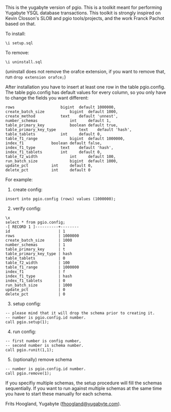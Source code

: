 This is the yugabyte version of pgio.
This is a toolkit meant for performing Yugabyte YSQL database transactions.
This toolkit is strongly inspired on Kevin Closson's SLOB and pgio tools/projects, and the work Franck Pachot based on that.

To install:
```
\i setup.sql
```

To remove:
```
\i uninstall.sql
```
(uninstall does not remove the orafce extension, if you want to remove that, run `drop extension orafce;`)

After installation you have to insert at least one row in the table pgio.config.
The table pgio.config has default values for every column, so you only have to change the fields you want different:
```
rows 			        bigint  default 1000000,
create_batch_size 	        bigint  default 1000,
create_method			text	default 'unnest',
number_schemas		        int     default 1,
table_primary_key	    	boolean default true,
table_primary_key_type	    	text    default 'hash',
table_tablets			int     default 0,
table_f1_range		        bigint  default 1000000,
index_f1			boolean default false,
index_f1_type			text    default 'hash',
index_f1_tablets		int     default 0,
table_f2_width		        int     default 100,
run_batch_size		        bigint  default 1000,
update_pct			int     default 0,
delete_pct			int     default 0
```
For example:
1. create config:
```
insert into pgio.config (rows) values (1000000);
```
2. verify config:
```
\x
select * from pgio.config;
-[ RECORD 1 ]----------+--------
id                     | 1
rows                   | 1000000
create_batch_size      | 1000
number_schemas         | 1
table_primary_key      | t
table_primary_key_type | hash
table_tablets          | 0
table_f2_width         | 100
table_f1_range         | 1000000
index_f1               | f
index_f1_type          | hash
index_f1_tablets       | 0
run_batch_size         | 1000
update_pct             | 0
delete_pct             | 0
```
3. setup config: 
```
-- please mind that it will drop the schema prior to creating it.
-- number is pgio.config.id number.
call pgio.setup(1);
```
4. run config:
```
-- first number is config number,
-- second number is schema number.
call pgio.runit(1,1);
```
5. (optionally) remove schema
```
-- number is pgio.config.id number.
call pgio.remove(1);
```

If you specifiy multiple schemas, the setup procedure will fill the schemas sequentially.
If you want to run against multiple schemas at the same time you have to start these manually for each schema.

Frits Hoogland, Yugabyte (fhoogland@yugabyte.com).
